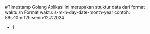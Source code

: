 #Timestamp Golang
Aplikasi ini merupakan struktur data dari format waktu.\n
Format waktu: s<int>-m<int>-h<int>-day<int>-date<int>-month<int>-year<int>
contoh: 59s:10m:12h:senin:12:2:2024
- 1
